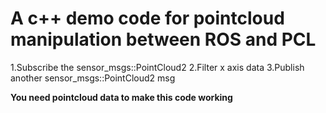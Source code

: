 # A c++ demo code for pointcloud manipulation between ROS and PCL

1.Subscribe the sensor_msgs::PointCloud2 
2.Filter x axis data
3.Publish another sensor_msgs::PointCloud2 msg

**You need pointcloud data to make this code working**
